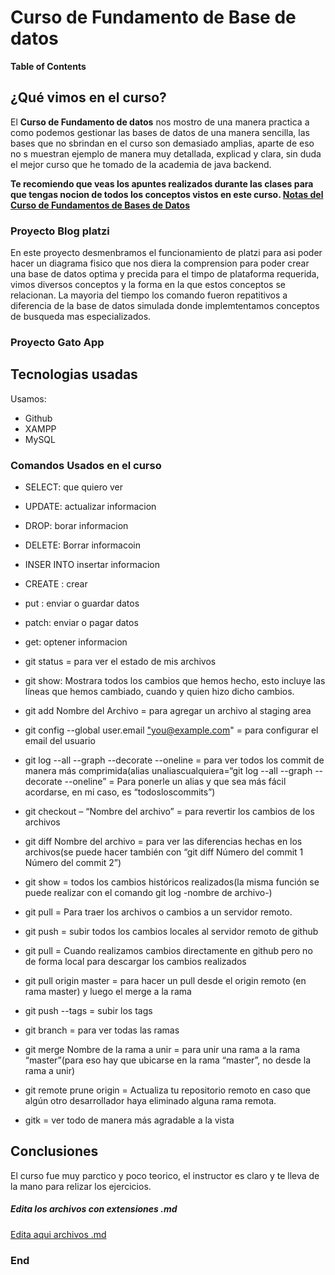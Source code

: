 # Curso de Fundamento de Base de datos
**Table of Contents**

## ¿Qué vimos en el curso?  
El **Curso  de Fundamento de datos** nos mostro de una manera practica a como podemos gestionar las bases de datos de una manera sencilla, las bases que no sbrindan en el curso son demasiado amplias, aparte de eso no s muestran ejemplo de manera muy detallada, explicad y clara, sin duda el mejor curso que he tomado de la academia de java backend.

**Te recomiendo que veas los apuntes realizados durante las clases para que tengas nocion de todos los conceptos vistos en este curso.
[Notas del Curso de Fundamentos de Bases de Datos](https://www.notion.so/Clases-del-Curso-de-Fundamentos-de-Bases-de-Datos-1447b4ae18fb4c68bacfe80751ad6867)**

### Proyecto Blog platzi
En este proyecto desmenbramos el funcionamiento de platzi para asi poder hacer un diagrama fisico que nos diera la comprension para poder crear una base de datos optima y precida para el timpo de plataforma requerida, vimos diversos conceptos y la forma en la que estos conceptos se relacionan. La mayoria del tiempo los comando fueron repatitivos a diferencia de la base de datos simulada donde implemtentamos conceptos de busqueda mas especializados.

### Proyecto Gato App

## Tecnologias usadas
Usamos:
- Github
- XAMPP
- MySQL

### Comandos Usados en el curso

- SELECT: que quiero ver

- UPDATE: actualizar informacion

- DROP: borar  informacion

- DELETE: Borrar informacoin

- INSER INTO insertar informacion

- CREATE : crear 

- put : enviar o guardar datos

- patch: enviar o pagar datos

- get: optener informacion

- git status = para ver el estado de mis archivos

- git show: Mostrara todos los cambios que hemos hecho, esto incluye las líneas que hemos cambiado, cuando y quien hizo dicho cambios.

- git add Nombre del Archivo = para agregar un archivo al staging area

- git config --global user.email ["you@example.com](mailto:%22you@example.com)" = para configurar el email del usuario

- git log --all --graph --decorate --oneline = para ver todos los commit de manera más comprimida(alias unaliascualquiera=“git log --all --graph --decorate --oneline” = Para ponerle un alias y que sea más fácil acordarse, en mi caso, es “todosloscommits”)

- git checkout – “Nombre del archivo” = para revertir los cambios de los archivos

- git diff Nombre del archivo = para ver las diferencias hechas en los archivos(se puede hacer también con “git diff Número del commit 1 Número del commit 2”)

- git show = todos los cambios históricos realizados(la misma función se puede realizar con el comando git log -nombre de archivo-)

- git pull = Para traer los archivos o cambios a un servidor remoto.

- git push = subir todos los cambios locales al servidor remoto de github

- git pull = Cuando realizamos cambios directamente en github pero no de forma local para descargar los cambios realizados

- git pull origin master = para hacer un pull desde el origin remoto (en rama master) y luego el merge a la rama

- git push --tags = subir los tags

- git branch = para ver todas las ramas

- git merge Nombre de la rama a unir = para unir una rama a la rama “master”(para eso hay que ubicarse en la rama “master”, no desde la rama a unir)

- git remote prune origin = Actualiza tu repositorio remoto en caso que algún otro desarrollador haya eliminado alguna rama remota.

- gitk = ver todo de manera más agradable a la vista


## Conclusiones
El curso fue muy parctico y poco teorico, el instructor es claro y te lleva de la mano para relizar los ejercicios.

##### Edita los archivos con extensiones **.md**
[Edita aqui archivos .md](https://pandao.github.io/editor.md/en.html#H2%20Header%20(Underline))

### End
